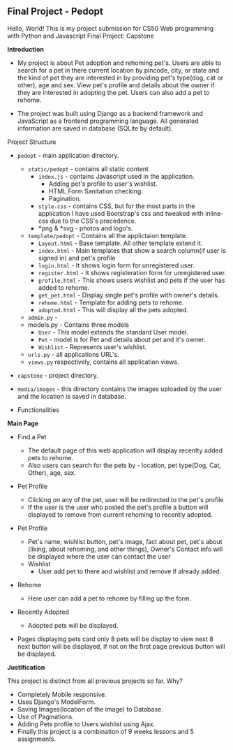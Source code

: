 ## Final Project - Pedopt

Hello, World!
This is my project submission for CS50 Web programming with Python and Javascript
Final Project: Capstone

**Introduction**
+ My project is about Pet adoption and rehoming pet's. Users are able to search for a pet in there current location by pincode, city, or state and the kind of pet they are interested in by providing pet's type(dog, cat or other), age and sex. View pet's profile and details about the owner if they are interested in adopting the pet. Users can also add a pet to rehome.

+ The project was built using Django as a backend framework and JavaScript as a frontend programming language. All generated information are saved in database (SQLite by default).

Project Structure

+ `pedopt` - main application directory.
  + `static/pedopt` - contains all static content
    + `index.js` - contains Javascript used in the application.
      + Adding pet's profile to user's wishlist.
      + HTML Form Sanitation checking.
      + Pagination.
    + `style.css` - contains CSS, but for the most parts in the application I have used Bootstrap's css and tweaked with inline-css due to the CSS's precedence.
    + \*png & \*svg - photos and logo's.
  + `template/pedopt` - Contains all the applictaion template.
    + `Layout.html` - Base template. All other template extend it.
    + `index.html` - Main templates that show a search column(if user is signed in) and pet's profile
    + `login.html` - It shows login form for unregistered user.
    + `register.html` - It shows registeration form for unregistered user.
    + `profile.html` - This shows users wishlist and pets if the user has added to rehome. 
    + `get_pet.html` - Display single pet's profile with owner's details. 
    + `rehome.html` - Template for adding pets to rehome.
    +  `adopted.html` - This will display all the pets adopted.
  + `admin.py` - 
  + models.py - Contains three models
    + `User` - This model extends the standard User model.
    + `Pet` - model is for Pet and details about pet and it's owner.
    + `Wishlist` - Represents user's wishlist.
  + `urls.py` - all applications URL's.
  + `views.py` respectively, contains all application views.
+ `capstone` - project directory.
+ `media/images` - this directory contains the images uploaded by the user and the location is saved in database.

+ Functionalities

**Main Page**
  + Find a Pet
    + The default page of this web application will display recenlty added pets to rehome. 
    + Also users can search for the pets by \- location, pet type(Dog, Cat, Other), age, sex.

  + Pet Profile
    + Clicking on any of the pet, user will be redirected to the pet's profile 
    + If the user is the user who posted the pet's profile a button will displayed to remove from current rehoming to recently adopted.

+ Pet Profile
  + Pet's name, wishlist button, pet's image, fact about pet, pet's about (liking, about rehoming, and other things), Owner's Contact info will be displayed where the user can contact the user
  + Wishlist
    + User add pet to there and wishlist and remove if already added.

+ Rehome 
  + Here user can add a pet to rehome by filling up the form.

+ Recently Adopted
  + Adopted pets will be displayed.

+ Pages displaying pets card only 8 pets will be display to view next 8 next button will be displayed, if not on the first page previous button will be displayed.


**Justification**

This project is distinct from all previous projects so far. Why?
  + Completely Mobile responsive.
  + Uses Django's ModelForm.
  + Saving Images(location of the image) to Database.
  + Use of Paginations.
  + Adding Pets profile to Users wishlist using Ajax.
  + Finally this project is a combination of 9 weeks lessons and 5 assignments. 
